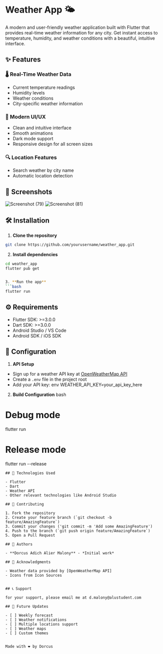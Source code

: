 # Weather App 🌤️

A modern and user-friendly weather application built with Flutter that provides real-time weather information for any city. Get instant access to temperature, humidity, and weather conditions with a beautiful, intuitive interface.

## ✨ Features

### 🌡️ Real-Time Weather Data
- Current temperature readings
- Humidity levels
- Weather conditions
- City-specific weather information

### 🎨 Modern UI/UX
- Clean and intuitive interface
- Smooth animations
- Dark mode support
- Responsive design for all screen sizes

### 🔍 Location Features
- Search weather by city name
- Automatic location detection

## 📱 Screenshots
![Screenshot (79)](https://github.com/user-attachments/assets/8a7d58a5-cb62-429a-8d28-86720dcff818)
![Screenshot (81)](https://github.com/user-attachments/assets/b1393f05-aee8-4fec-b9cf-d0d6141d111d)




## 🛠️ Installation

1. **Clone the repository**
```bash
git clone https://github.com/yourusername/weather_app.git
```

2. **Install dependencies**
```bash
cd weather_app
flutter pub get


3. **Run the app**
```bash
flutter run
```

## ⚙️ Requirements

- Flutter SDK: >=3.0.0
- Dart SDK: >=3.0.0
- Android Studio / VS Code
- Android SDK / iOS SDK

## 🔧 Configuration

1. **API Setup**
- Sign up for a weather API key at [OpenWeatherMap API](https://home.openweathermap.org/api_keys)
- Create a `.env` file in the project root
- Add your API key:
  env
WEATHER_API_KEY=your_api_key_here
  

2. **Build Configuration**
bash
# Debug mode
flutter run

# Release mode
flutter run --release
```
## 🔨 Technologies Used

- Flutter
- Dart
- Weather API
- Other relevant technologies like Android Studio

## 🤝 Contributing

1. Fork the repository
2. Create your feature branch (`git checkout -b feature/AmazingFeature`)
3. Commit your changes ('git commit -m 'Add some AmazingFeature')
4. Push to the branch (`git push origin feature/AmazingFeature`)
5. Open a Pull Request

## 👥 Authors

- **Dorcus Adich Alier Malony** - *Initial work* 

## 🙏 Acknowledgments

- Weather data provided by [OpenWeatherMap API]
- Icons from Icon Sources
  

## 📞 Support

for your support, please email me at d.malony@alustudent.com 

## 🚀 Future Updates

- [ ] Weekly forecast
- [ ] Weather notifications
- [ ] Multiple locations support
- [ ] Weather maps
- [ ] Custom themes


Made with ❤️ by Dorcus
